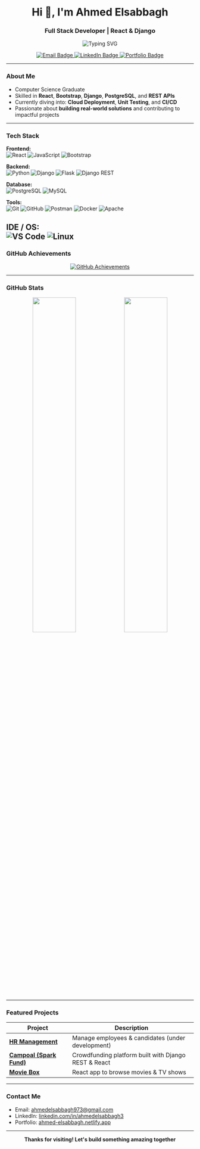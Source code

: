 <h1 align="center">Hi 👋, I'm Ahmed Elsabbagh</h1>
<h3 align="center">Full Stack Developer | React & Django</h3>

<p align="center">
  <img src="https://readme-typing-svg.demolab.com?font=Fira+Code&weight=500&size=24&pause=1000&color=F76C6C&width=460&lines=Welcome+to+my+GitHub!;Full+Stack+Developer;Open+to+Opportunities+%26+Collaboration" alt="Typing SVG" />
</p>



<p align="center">
  <a href="mailto:ahmedelsabbagh973@gmail.com">
    <img src="https://img.shields.io/badge/Email-D14836?style=for-the-badge&logo=gmail&logoColor=white" alt="Email Badge"/>
  </a>
  <a href="https://www.linkedin.com/in/ahmedelsabbagh3" target="_blank">
    <img src="https://img.shields.io/badge/LinkedIn-0A66C2?style=for-the-badge&logo=linkedin&logoColor=white" alt="LinkedIn Badge"/>
  </a>
  <a href="https://ahmed-elsabbagh.netlify.app" target="_blank">
    <img src="https://img.shields.io/badge/Portfolio-222222?style=for-the-badge&logo=vercel&logoColor=white" alt="Portfolio Badge"/>
  </a>
</p>

---

### About Me
- Computer Science Graduate  
- Skilled in **React**, **Bootstrap**, **Django**, **PostgreSQL**, and **REST APIs**  
- Currently diving into: **Cloud Deployment**, **Unit Testing**, and **CI/CD**  
- Passionate about **building real-world solutions** and contributing to impactful projects

---

### Tech Stack


**Frontend:**  
![React](https://img.shields.io/badge/-React-20232A?style=for-the-badge&logo=react)  ![JavaScript](https://img.shields.io/badge/-JavaScript-red?style=for-the-badge&logo=javascript)  ![Bootstrap](https://img.shields.io/badge/-Bootstrap-563D7C?style=for-the-badge&logo=bootstrap)

**Backend:**  
![Python](https://img.shields.io/badge/-Python-grey?style=for-the-badge&logo=python)  ![Django](https://img.shields.io/badge/-Django-092E20?style=for-the-badge&logo=django) ![Flask](https://img.shields.io/badge/-Flask-black?style=for-the-badge&logo=flask) ![Django REST](https://img.shields.io/badge/-DRF-white?style=for-the-badge&logo=django&logoColor=red)
 
**Database:**  
![PostgreSQL](https://img.shields.io/badge/-PostgreSQL-white?style=for-the-badge&logo=postgresql)  ![MySQL](https://img.shields.io/badge/-MySQL-black?style=for-the-badge&logo=mysql)

**Tools:**  
![Git](https://img.shields.io/badge/-Git-white?style=for-the-badge&logo=git)  ![GitHub](https://img.shields.io/badge/-GitHub-181717?style=for-the-badge&logo=github)  ![Postman](https://img.shields.io/badge/-Postman-darkgreen?style=for-the-badge&logo=postman) ![Docker](https://img.shields.io/badge/-Docker-grey?style=for-the-badge&logo=docker) ![Apache](https://img.shields.io/badge/-Apache%20Web%20Server-D22128?style=for-the-badge&logo=apache)

**IDE / OS:**  
![VS Code](https://img.shields.io/badge/-VSCode-007ACC?style=for-the-badge&logo=visual-studio-code)  ![Linux](https://img.shields.io/badge/-Linux-181717?style=for-the-badge&logo=linux)
---

### GitHub Achievements

<p align="center">
  <a href="https://github.com/ahmed-elsabbagh778?tab=achievements" target="_blank">
    <img src="https://github-profile-trophy.vercel.app/?username=ahmed-elsabbagh778&theme=radical&no-frame=true&row=1&column=6" alt="GitHub Achievements" />
  </a>
</p>

---

### GitHub Stats

<p align="center">
  <img src="https://github-readme-stats.vercel.app/api?username=ahmed-elsabbagh778&show_icons=true&theme=radical" width="48%" />
  <img src="https://github-readme-streak-stats.herokuapp.com/?user=ahmed-elsabbagh778&theme=radical" width="48%" />
</p>

---

### Featured Projects

| Project | Description |
|--------|-------------|
| [**HR Management**](https://github.com/ITI-Grad-Team/HR-Management-System) | Manage employees & candidates (under development) |
| [**Campoal (Spark Fund)**](https://github.com/ITI-Grad-Team/spark-fund) | Crowdfunding platform built with Django REST & React |
| [**Movie Box**](https://github.com/ahmed-elsabbagh778/Movies-App) | React app to browse movies & TV shows |

---

### Contact Me

- Email: [ahmedelsabbagh973@gmail.com](mailto:ahmedelsabbagh973@gmail.com)  
- LinkedIn: [linkedin.com/in/ahmedelsabbagh3](https://www.linkedin.com/in/ahmedelsabbagh3)  
- Portfolio: [ahmed-elsabbagh.netlify.app](https://ahmed-elsabbagh.netlify.app)

---

<p align="center">
  <b>Thanks for visiting! Let's build something amazing together</b>
</p>
